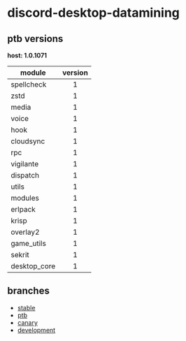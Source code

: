 # discord-desktop-datamining

## ptb versions

**host: 1.0.1071**

| module | version |
| ------ | :-----: |
| spellcheck | 1 |
| zstd | 1 |
| media | 1 |
| voice | 1 |
| hook | 1 |
| cloudsync | 1 |
| rpc | 1 |
| vigilante | 1 |
| dispatch | 1 |
| utils | 1 |
| modules | 1 |
| erlpack | 1 |
| krisp | 1 |
| overlay2 | 1 |
| game_utils | 1 |
| sekrit | 1 |
| desktop_core | 1 |

## branches

- [stable](https://github.com/OpenAsar/discord-desktop-datamining/tree/stable)
- [ptb](https://github.com/OpenAsar/discord-desktop-datamining/tree/ptb)
- [canary](https://github.com/OpenAsar/discord-desktop-datamining/tree/canary)
- [development](https://github.com/OpenAsar/discord-desktop-datamining/tree/development)